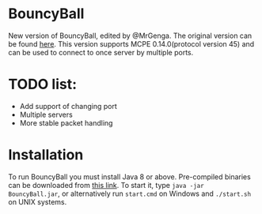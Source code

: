 # BouncyBall
New version of BouncyBall, edited by @MrGenga.
The original version can be found [here](https://github.com/jython234/BouncyBall).
This version supports MCPE 0.14.0(protocol version 45) and can be used to connect to once server by multiple ports.

# TODO list:
- Add support of changing port
- Multiple servers
- More stable packet handling

# Installation
To run BouncyBall you must install Java 8 or above.
Pre-compiled binaries can be downloaded from [this link](http://185.87.49.165/latest.php).
To start it, type ```java -jar BouncyBall.jar```, or alternatively run ```start.cmd``` on Windows and ```./start.sh``` on UNIX systems.
